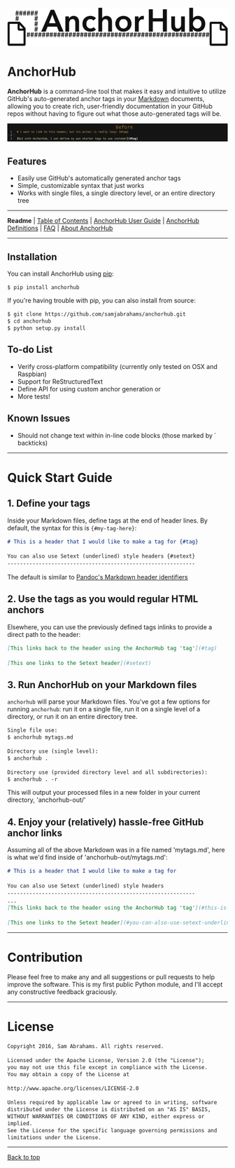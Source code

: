 ![AnchorHub graphic](img/graphic.png)

# AnchorHub

**AnchorHub** is a command-line tool that makes it easy and intuitive to utilize GitHub's auto-generated anchor tags in your [Markdown](https://daringfireball.net/projects/markdown/) documents, allowing you to create rich, user-friendly documentation in your GitHub repos without having to figure out what those auto-generated tags will be.

![AnchorHub demo animation](img/animation.gif)

## Features

* Easily use GitHub's automatically generated anchor tags
* Simple, customizable syntax that just works
* Works with single files, a single directory level, or an entire directory tree

---

**Readme** | [Table of Contents](CONTENTS.md#anchorhub-table-of-contents) | [AnchorHub User Guide](GUIDE.md#anchorhub-user-guide) | [AnchorHub Definitions](DEFINITIONS.md#terminologydefinitions) | [FAQ](FAQ.md#anchorhub-preemptively-answered-questions) | [About AnchorHub](ABOUT.md#about-anchorhub) 

---

## Installation

You can install AnchorHub using [pip](https://pip.pypa.io/en/stable/installing/):

```
$ pip install anchorhub
```

If you're having trouble with pip, you can also install from source:

```
$ git clone https://github.com/samjabrahams/anchorhub.git
$ cd anchorhub
$ python setup.py install
```

## To-do List

* Verify cross-platform compatibility (currently only tested on OSX and Raspbian)
* Support for ReStructuredText
* Define API for using custom anchor generation or 
* More tests!

## Known Issues

* Should not change text within in-line code blocks (those marked by \` backticks)

---

# Quick Start Guide

## 1. Define your tags

Inside your Markdown files, define tags at the end of header lines. By default, the syntax for this is `{#my-tag-here}`:


```markdown
# This is a header that I would like to make a tag for {#tag}

You can also use Setext (underlined) style headers {#setext}
------------------------------------------------------------
```

The default is similar to [Pandoc's Markdown header identifiers](http://pandoc.org/README.html#header-identifiers)

## 2. Use the tags as you would regular HTML anchors

Elsewhere, you can use the previously defined tags inlinks to provide a direct path to the header:

```markdown
[This links back to the header using the AnchorHub tag 'tag'](#tag)

[This one links to the Setext header](#setext)
```

## 3. Run AnchorHub on your Markdown files

`anchorhub` will parse your Markdown files. You've got a few options for running `anchorhub`: run it on a single file, run it on a single level of a directory, or run it on an entire directory tree.

```
Single file use:
$ anchorhub mytags.md

Directory use (single level):
$ anchorhub .

Directory use (provided directory level and all subdirectories):
$ anchorhub . -r
```

This will output your processed files in a new folder in your current directory, 'anchorhub-out/'

## 4. Enjoy your (relatively) hassle-free GitHub anchor links
 
Assuming all of the above Markdown was in a file named 'mytags.md', here is what we'd find inside of 'anchorhub-out/mytags.md':

```markdown
# This is a header that I would like to make a tag for

You can also use Setext (underlined) style headers
------------------------------------------------------------
...
[This links back to the header using the AnchorHub tag 'tag'](#this-is-a-header-that-i-would-like-to-make-a-tag-for)

[This one links to the Setext header](#you-can-also-use-setext-underlined-style-headers)
```

---

# Contribution

Please feel free to make any and all suggestions or pull requests to help improve the software. This is my first public Python module, and I'll accept any constructive feedback graciously.

---

# License

```
Copyright 2016, Sam Abrahams. All rights reserved.

Licensed under the Apache License, Version 2.0 (the "License");
you may not use this file except in compliance with the License.
You may obtain a copy of the License at

http://www.apache.org/licenses/LICENSE-2.0

Unless required by applicable law or agreed to in writing, software
distributed under the License is distributed on an "AS IS" BASIS,
WITHOUT WARRANTIES OR CONDITIONS OF ANY KIND, either express or implied.
See the License for the specific language governing permissions and
limitations under the License.
```

---

[Back to top](#anchorhub)